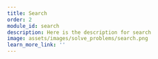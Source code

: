 ```yaml
---
title: Search
order: 2
module_id: search
description: Here is the description for search
image: assets/images/solve_problems/search.png
learn_more_link: ''
---
```


